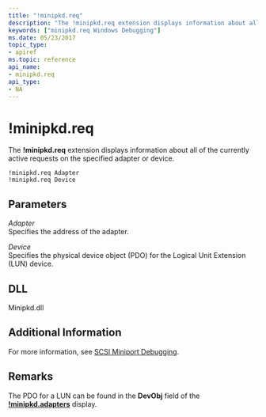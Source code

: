 ```yaml
---
title: "!minipkd.req"
description: "The !minipkd.req extension displays information about all of the currently active requests on the specified adapter or device."
keywords: ["minipkd.req Windows Debugging"]
ms.date: 05/23/2017
topic_type:
- apiref
ms.topic: reference
api_name:
- minipkd.req
api_type:
- NA
---
```


# !minipkd.req


The **!minipkd.req** extension displays information about all of the currently active requests on the specified adapter or device.

```dbgcmd
!minipkd.req Adapter 
!minipkd.req Device 
```

## Parameters


<span id="_______Adapter______"></span><span id="_______adapter______"></span><span id="_______ADAPTER______"></span> *Adapter*   
Specifies the address of the adapter.

<span id="_______Device______"></span><span id="_______device______"></span><span id="_______DEVICE______"></span> *Device*   
Specifies the physical device object (PDO) for the Logical Unit Extension (LUN) device.

## DLL

Minipkd.dll

 

## Additional Information

For more information, see [SCSI Miniport Debugging](../debugger/scsi-miniport-debugging.md).

## Remarks

The PDO for a LUN can be found in the **DevObj** field of the [**!minipkd.adapters**](-minipkd-adapters.md) display.

